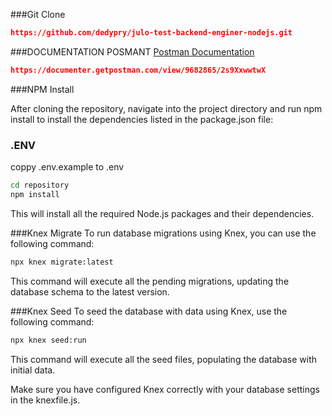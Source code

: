 ###Git Clone
```json
https://github.com/dedypry/julo-test-backend-enginer-nodejs.git
```
###DOCUMENTATION POSMANT
[Postman Documentation](https://documenter.getpostman.com/view/9682865/2s9XxwwtwX)

```json
https://documenter.getpostman.com/view/9682865/2s9XxwwtwX
```

###NPM Install

After cloning the repository, navigate into the project directory and run npm install to install the dependencies listed in the package.json file:

### .ENV
coppy .env.example to .env

```bash
cd repository
npm install
```
This will install all the required Node.js packages and their dependencies.

###Knex Migrate
To run database migrations using Knex, you can use the following command:
```bash
npx knex migrate:latest
```
This command will execute all the pending migrations, updating the database schema to the latest version.


###Knex Seed
To seed the database with data using Knex, use the following command:
```bash
npx knex seed:run
```

This command will execute all the seed files, populating the database with initial data.

Make sure you have configured Knex correctly with your database settings in the knexfile.js.
